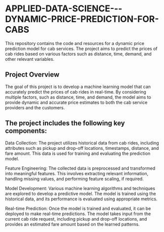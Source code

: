 # APPLIED-DATA-SCIENCE---DYNAMIC-PRICE-PREDICTION-FOR-CABS

This repository contains the code and resources for a dynamic price prediction model for cab services. The project aims to predict the prices of cab rides based on various factors such as distance, time, demand, and other relevant variables.

## Project Overview
The goal of this project is to develop a machine learning model that can accurately predict the prices of cab rides in real-time. By considering multiple factors, such as distance, time, and demand, the model aims to provide dynamic and accurate price estimates to both the cab service providers and the customers.

## The project includes the following key components:

Data Collection: The project utilizes historical data from cab rides, including attributes such as pickup and drop-off locations, timestamps, distance, and fare amount. This data is used for training and evaluating the prediction model.

Feature Engineering: The collected data is preprocessed and transformed into meaningful features. This involves extracting relevant information, handling missing values, and performing feature scaling, if required.

Model Development: Various machine learning algorithms and techniques are explored to develop a predictive model. The model is trained using the historical data, and its performance is evaluated using appropriate metrics.

Real-time Prediction: Once the model is trained and evaluated, it can be deployed to make real-time predictions. The model takes input from the current cab ride request, including pickup and drop-off locations, and provides an estimated fare amount based on the learned patterns.

